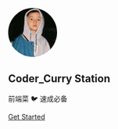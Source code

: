 <img src="_media/assets/logo.jpeg" width=100 style="border-radius:50%;" />

<h2>Coder_Curry Station</h2>

前端菜 🐦 速成必备

[Get Started](/home.md)
